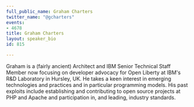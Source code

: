 ```yaml
---
full_public_name: Graham Charters
twitter_name: "@gcharters"
events:
- 4678
title: Graham Charters
layout: speaker_bio
id: 815

---
```

Graham is a (fairly ancient) Architect and IBM Senior Technical Staff Member now focusing on developer advocacy for Open Liberty at IBM's R&D Laboratory in Hursley, UK. He takes a keen interest in emerging technologies and practices and in particular programming models. His past exploits include establishing and contributing to open source projects at PHP and Apache and participation in, and leading, industry standards.